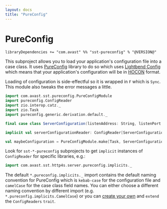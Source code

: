 ```yaml
---
layout: docs
title: "PureConfig"
---
```


# PureConfig

`libraryDependencies += "com.avast" %% "sst-pureconfig" % "@VERSION@"`

This subproject allows you to load your application's configuration file into a case class. It uses [PureConfig](https://pureconfig.github.io) 
library to do so which uses [Lightbend Config](https://github.com/lightbend/config) which means that your application's configuration 
will be in [HOCON](https://github.com/lightbend/config/blob/master/HOCON.md) format.

Loading of configuration is side-effectful so it is wrapped in `F` which is `Sync`. This module also tweaks the error messages a little.

```scala mdoc:silent
import com.avast.sst.pureconfig.PureConfigModule
import pureconfig.ConfigReader
import zio.interop.catz._
import zio.Task
import pureconfig.generic.derivation.default._

final case class ServerConfiguration(listenAddress: String, listenPort: Int)

implicit val serverConfigurationReader: ConfigReader[ServerConfiguration] = ConfigReader.derived

val maybeConfiguration = PureConfigModule.make[Task, ServerConfiguration]
```

Look for `sst-*-pureconfig` subprojects to get `implicit` instances of `ConfigReader` for specific libraries, e.g.:

```scala mdoc:silent
import com.avast.sst.http4s.server.pureconfig.implicits._
```

The default `*.pureconfig.implicits._` import contains the default naming convention for PureConfig which is `kebab-case` 
for the configuration file and `camelCase` for the case class field names. You can either choose a different naming convention by different
import (e.g. `*.pureconfig.implicits.CamelCase`) or you can [create your own](https://pureconfig.github.io/docs/overriding-behavior-for-case-classes.html#field-mappings)
and `extend` the `ConfigReaders` `trait`.
